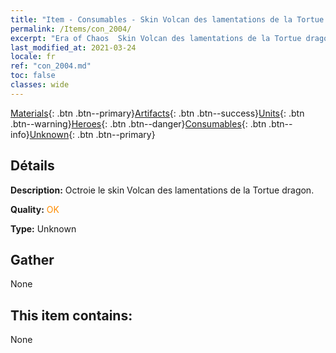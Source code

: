 ```yaml
---
title: "Item - Consumables - Skin Volcan des lamentations de la Tortue dragon"
permalink: /Items/con_2004/
excerpt: "Era of Chaos  Skin Volcan des lamentations de la Tortue dragon"
last_modified_at: 2021-03-24
locale: fr
ref: "con_2004.md"
toc: false
classes: wide
---
```

 [Materials](/fr/Items/){: .btn .btn--primary}[Artifacts](/fr/Items/Artifacts/){: .btn .btn--success}[Units](/fr/Items/Units/){: .btn .btn--warning}[Heroes](/fr/Items/Heroes/){: .btn .btn--danger}[Consumables](/fr/Items/Consumables/){: .btn .btn--info}[Unknown](/fr/Items/Unknown/){: .btn .btn--primary}

## Détails
 **Description:** Octroie le skin Volcan des lamentations de la Tortue dragon.

 **Quality:** <span style="color: #FF8C00">OK</span>

 **Type:** Unknown

## Gather

  None

## This item contains:

  None

